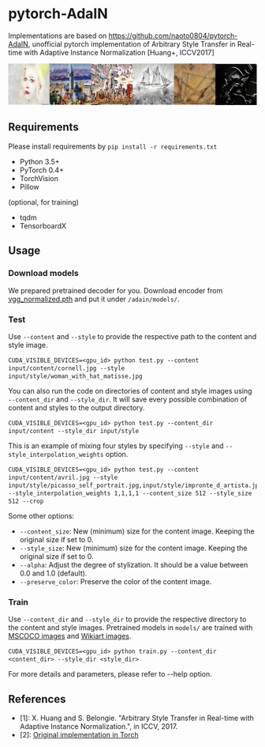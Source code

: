 # pytorch-AdaIN

Implementations are based on https://github.com/naoto0804/pytorch-AdaIN, unofficial pytorch implementation of Arbitrary Style Transfer in Real-time with Adaptive Instance Normalization [Huang+, ICCV2017]

![Results](results.png)

## Requirements
Please install requirements by `pip install -r requirements.txt`

- Python 3.5+
- PyTorch 0.4+
- TorchVision
- Pillow

(optional, for training)
- tqdm
- TensorboardX

## Usage
### Download models

We prepared pretrained decoder for you.
Download encoder from [vgg_normalized.pth](https://drive.google.com/file/d/1EpkBA2K2eYILDSyPTt0fztz59UjAIpZU/view?usp=sharing) and put it under `/adain/models/`.

### Test
Use `--content` and `--style` to provide the respective path to the content and style image.
```
CUDA_VISIBLE_DEVICES=<gpu_id> python test.py --content input/content/cornell.jpg --style input/style/woman_with_hat_matisse.jpg
```

You can also run the code on directories of content and style images using `--content_dir` and `--style_dir`. It will save every possible combination of content and styles to the output directory.
```
CUDA_VISIBLE_DEVICES=<gpu_id> python test.py --content_dir input/content --style_dir input/style
```

This is an example of mixing four styles by specifying `--style` and `--style_interpolation_weights` option.
```
CUDA_VISIBLE_DEVICES=<gpu_id> python test.py --content input/content/avril.jpg --style input/style/picasso_self_portrait.jpg,input/style/impronte_d_artista.jpg,input/style/trial.jpg,input/style/antimonocromatismo.jpg --style_interpolation_weights 1,1,1,1 --content_size 512 --style_size 512 --crop
```

Some other options:
* `--content_size`: New (minimum) size for the content image. Keeping the original size if set to 0.
* `--style_size`: New (minimum) size for the content image. Keeping the original size if set to 0.
* `--alpha`: Adjust the degree of stylization. It should be a value between 0.0 and 1.0 (default).
* `--preserve_color`: Preserve the color of the content image.


### Train
Use `--content_dir` and `--style_dir` to provide the respective directory to the content and style images.
Pretrained models in `models/` are trained with [MSCOCO images](http://mscoco.org/dataset/#download) and [Wikiart images](https://www.kaggle.com/c/painter-by-numbers).
```
CUDA_VISIBLE_DEVICES=<gpu_id> python train.py --content_dir <content_dir> --style_dir <style_dir>
```

For more details and parameters, please refer to --help option.

## References
- [1]: X. Huang and S. Belongie. "Arbitrary Style Transfer in Real-time with Adaptive Instance Normalization.", in ICCV, 2017.
- [2]: [Original implementation in Torch](https://github.com/xunhuang1995/AdaIN-style)
